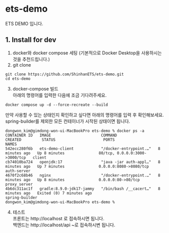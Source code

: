 # ets-demo
ETS DEMO 입니다.

## 1. Install for dev
1. docker와 docker compose 세팅 (기본적으로 Docker Desktop을 사용하시는 것을 추천드립니다.)
2. git clone
```
git clone https://github.com/ShinhanETS/ets-demo.git
cd ets-demo
```
3. docker-compose 빌드   
아래의 명령어를 입력한 다음에 조금 기다려주세요.
```
docker compose up -d --force-recreate --build
```
만약 사용할 수 있는 상태인지 확인하고 싶다면 아래의 명령어를 입력 후 확인해보세요.   
spring-builder를 제외한 모든 컨테이너가 시작된 상태이면 됩니다.
```
dongwon_kim@gimdong-won-ui-MacBookPro ets-demo % docker ps -a
CONTAINER ID   IMAGE                      COMMAND                   CREATED         STATUS                     PORTS                            NAMES
542ecc280f6b   ets-demo-client            "/docker-entrypoint.…"   8 minutes ago   Up 8 minutes               80/tcp, 0.0.0.0:3000->3000/tcp   client
cb74010ba724   openjdk:17                 "java -jar auth-appl…"   8 minutes ago   Up 7 minutes               0.0.0.0:8080->8080/tcp           auth-server
4670f2c68b46   nginx                      "/docker-entrypoint.…"   8 minutes ago   Up 8 minutes               0.0.0.0:80->80/tcp               proxy_server
4b6dc311ac1f   gradle:8.9.0-jdk17-jammy   "/bin/bash /__cacert…"   8 minutes ago   Exited (0) 7 minutes ago                                    spring-builder
dongwon_kim@gimdong-won-ui-MacBookPro ets-demo % 
```
4. 테스트    
프론트는 http://localhost 로 접속하시면 됩니다.   
백엔드는 http://localhost/api ~로 접속하시변 됩니다.
